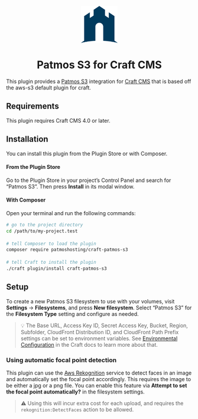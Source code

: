 <p align="center"><img src="./src/icon.svg" width="100" height="100" alt="Amazon S3 for Craft CMS icon"></p>

<h1 align="center">Patmos S3 for Craft CMS</h1>

This plugin provides a [Patmos S3](https://s3.patmoshosting.com/) integration for [Craft CMS](https://craftcms.com/) that is based off the aws-s3 default plugin for craft.

## Requirements

This plugin requires Craft CMS 4.0 or later.

## Installation

You can install this plugin from the Plugin Store or with Composer.

#### From the Plugin Store

Go to the Plugin Store in your project’s Control Panel and search for “Patmos S3”. Then press **Install** in its modal window.

#### With Composer

Open your terminal and run the following commands:

```bash
# go to the project directory
cd /path/to/my-project.test

# tell Composer to load the plugin
composer require patmoshosting/craft-patmos-s3

# tell Craft to install the plugin
./craft plugin/install craft-patmos-s3
```

## Setup

To create a new Patmos S3 filesystem to use with your volumes, visit **Settings** → **Filesystems**, and press **New filesystem**. Select “Patmos S3” for the **Filesystem Type** setting and configure as needed.

> 💡 The Base URL, Access Key ID, Secret Access Key, Bucket, Region, Subfolder, CloudFront Distribution ID, and CloudFront Path Prefix settings can be set to environment variables. See [Environmental Configuration](https://craftcms.com/docs/4.x/config/#environmental-configuration) in the Craft docs to learn more about that.

### Using automatic focal point detection

This plugin can use the [Aws Rekognition](https://aws.amazon.com/rekognition/) service to detect faces in an image and automatically set the focal point accordingly. This requires the image to be either a jpg or a png file. You can enable this feature via **Attempt to set the focal point automatically?** in the filesystem settings.

> ⚠️ ️Using this will incur extra cost for each upload, and requires the <code>rekognition:DetectFaces</code> action to be allowed.
